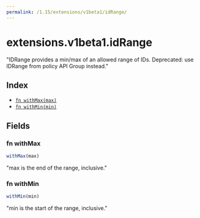 ```yaml
---
permalink: /1.15/extensions/v1beta1/idRange/
---
```


# extensions.v1beta1.idRange

"IDRange provides a min/max of an allowed range of IDs. Deprecated: use IDRange from policy API Group instead."

## Index

* [`fn withMax(max)`](#fn-withmax)
* [`fn withMin(min)`](#fn-withmin)

## Fields

### fn withMax

```ts
withMax(max)
```

"max is the end of the range, inclusive."

### fn withMin

```ts
withMin(min)
```

"min is the start of the range, inclusive."